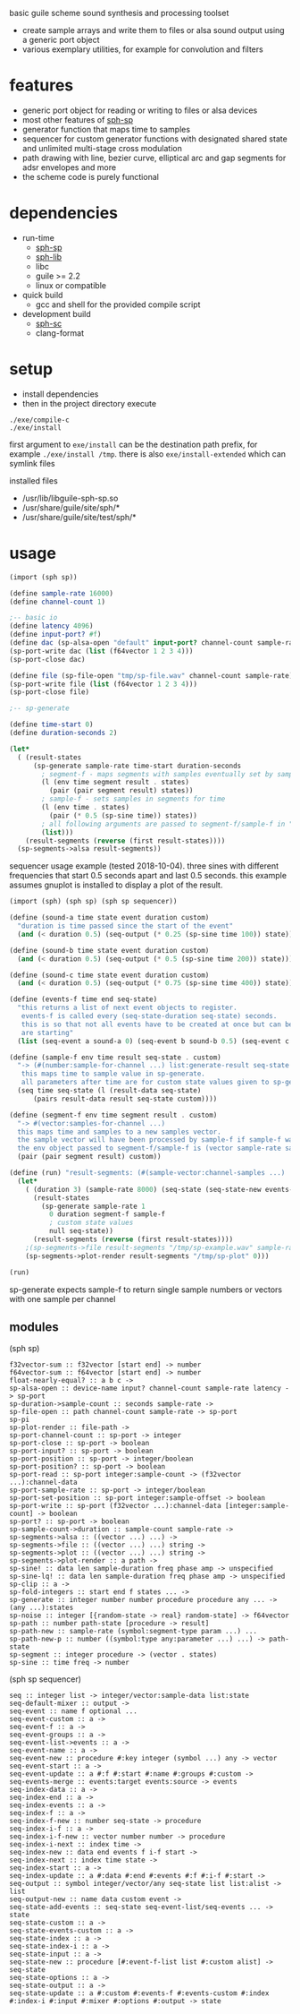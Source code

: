 basic guile scheme sound synthesis and processing toolset

* create sample arrays and write them to files or alsa sound output using a generic port object
* various exemplary utilities, for example for convolution and filters

# features
* generic port object for reading or writing to files or alsa devices
* most other features of [sph-sp](https://github.com/sph-mn/sph-sp)
* generator function that maps time to samples
* sequencer for custom generator functions with designated shared state and unlimited multi-stage cross modulation
* path drawing with line, bezier curve, elliptical arc and gap segments for adsr envelopes and more
* the scheme code is purely functional

# dependencies
* run-time
  * [sph-sp](https://github.com/sph-mn/sph-sp)
  * [sph-lib](https://github.com/sph-mn/sph-lib)
  * libc
  * guile >= 2.2
  * linux or compatible
* quick build
  * gcc and shell for the provided compile script
* development build
  * [sph-sc](https://github.com/sph-mn/sph-sc)
  * clang-format

# setup
* install dependencies
* then in the project directory execute

```
./exe/compile-c
./exe/install
```

first argument to `exe/install` can be the destination path prefix, for example `./exe/install /tmp`.
there is also `exe/install-extended` which can symlink files

installed files
* /usr/lib/libguile-sph-sp.so
* /usr/share/guile/site/sph/*
* /usr/share/guile/site/test/sph/*

# usage
```scheme
(import (sph sp))

(define sample-rate 16000)
(define channel-count 1)

;-- basic io
(define latency 4096)
(define input-port? #f)
(define dac (sp-alsa-open "default" input-port? channel-count sample-rate latency))
(sp-port-write dac (list (f64vector 1 2 3 4)))
(sp-port-close dac)

(define file (sp-file-open "tmp/sp-file.wav" channel-count sample-rate))
(sp-port-write file (list (f64vector 1 2 3 4)))
(sp-port-close file)

;-- sp-generate

(define time-start 0)
(define duration-seconds 2)

(let*
  ( (result-states
      (sp-generate sample-rate time-start duration-seconds
        ; segment-f - maps segments with samples eventually set by sample-f
        (l (env time segment result . states)
          (pair (pair segment result) states))
        ; sample-f - sets samples in segments for time
        (l (env time . states)
          (pair (* 0.5 (sp-sine time)) states))
        ; all following arguments are passed to segment-f/sample-f in "states"
        (list)))
    (result-segments (reverse (first result-states))))
  (sp-segments->alsa result-segments))
```

sequencer usage example (tested 2018-10-04). three sines with different frequencies that start 0.5 seconds apart and last 0.5 seconds. this example assumes gnuplot is installed to display a plot of the result.

```scheme
(import (sph) (sph sp) (sph sp sequencer))

(define (sound-a time state event duration custom)
  "duration is time passed since the start of the event"
  (and (< duration 0.5) (seq-output (* 0.25 (sp-sine time 100)) state)))

(define (sound-b time state event duration custom)
  (and (< duration 0.5) (seq-output (* 0.5 (sp-sine time 200)) state)))

(define (sound-c time state event duration custom)
  (and (< duration 0.5) (seq-output (* 0.75 (sp-sine time 400)) state)))

(define (events-f time end seq-state)
  "this returns a list of next event objects to register.
   events-f is called every (seq-state-duration seq-state) seconds.
   this is so that not all events have to be created at once but can be returned near the time they
   are starting"
  (list (seq-event a sound-a 0) (seq-event b sound-b 0.5) (seq-event c sound-c 1)))

(define (sample-f env time result seq-state . custom)
  "-> (#(number:sample-for-channel ...) list:generate-result seq-state any ...)
   this maps time to sample value in sp-generate.
   all parameters after time are for custom state values given to sp-generate"
  (seq time seq-state (l (result-data seq-state)
      (pairs result-data result seq-state custom))))

(define (segment-f env time segment result . custom)
  "-> #(vector:samples-for-channel ...)
  this maps time and samples to a new samples vector.
  the sample vector will have been processed by sample-f if sample-f was passed to sp-generate.
  the env object passed to segment-f/sample-f is (vector sample-rate sample-duration channel-count)"
  (pair (pair segment result) custom))

(define (run) "result-segments: (#(sample-vector:channel-samples ...) ...)"
  (let*
    ( (duration 3) (sample-rate 8000) (seq-state (seq-state-new events-f))
      (result-states
        (sp-generate sample-rate 1
          0 duration segment-f sample-f
          ; custom state values
          null seq-state))
      (result-segments (reverse (first result-states))))
    ;(sp-segments->file result-segments "/tmp/sp-example.wav" sample-rate)
    (sp-segments->plot-render result-segments "/tmp/sp-plot" 0)))

(run)
```

sp-generate expects sample-f to return single sample numbers or vectors with one sample per channel

## modules
(sph sp)

```
f32vector-sum :: f32vector [start end] -> number
f64vector-sum :: f64vector [start end] -> number
float-nearly-equal? :: a b c ->
sp-alsa-open :: device-name input? channel-count sample-rate latency -> sp-port
sp-duration->sample-count :: seconds sample-rate ->
sp-file-open :: path channel-count sample-rate -> sp-port
sp-pi
sp-plot-render :: file-path ->
sp-port-channel-count :: sp-port -> integer
sp-port-close :: sp-port -> boolean
sp-port-input? :: sp-port -> boolean
sp-port-position :: sp-port -> integer/boolean
sp-port-position? :: sp-port -> boolean
sp-port-read :: sp-port integer:sample-count -> (f32vector ...):channel-data
sp-port-sample-rate :: sp-port -> integer/boolean
sp-port-set-position :: sp-port integer:sample-offset -> boolean
sp-port-write :: sp-port (f32vector ...):channel-data [integer:sample-count] -> boolean
sp-port? :: sp-port -> boolean
sp-sample-count->duration :: sample-count sample-rate ->
sp-segments->alsa :: ((vector ...) ...) ->
sp-segments->file :: ((vector ...) ...) string ->
sp-segments->plot :: ((vector ...) ...) string ->
sp-segments->plot-render :: a path ->
sp-sine! :: data len sample-duration freq phase amp -> unspecified
sp-sine-lq! :: data len sample-duration freq phase amp -> unspecified
sp-clip :: a ->
sp-fold-integers :: start end f states ... ->
sp-generate :: integer number number procedure procedure any ... -> (any ...):states
sp-noise :: integer [{random-state -> real} random-state] -> f64vector
sp-path :: number path-state [procedure -> result]
sp-path-new :: sample-rate (symbol:segment-type param ...) ...
sp-path-new-p :: number ((symbol:type any:parameter ...) ...) -> path-state
sp-segment :: integer procedure -> (vector . states)
sp-sine :: time freq -> number
```

(sph sp sequencer)
```
seq :: integer list -> integer/vector:sample-data list:state
seq-default-mixer :: output ->
seq-event :: name f optional ...
seq-event-custom :: a ->
seq-event-f :: a ->
seq-event-groups :: a ->
seq-event-list->events :: a ->
seq-event-name :: a ->
seq-event-new :: procedure #:key integer (symbol ...) any -> vector
seq-event-start :: a ->
seq-event-update :: a #:f #:start #:name #:groups #:custom ->
seq-events-merge :: events:target events:source -> events
seq-index-data :: a ->
seq-index-end :: a ->
seq-index-events :: a ->
seq-index-f :: a ->
seq-index-f-new :: number seq-state -> procedure
seq-index-i-f :: a ->
seq-index-i-f-new :: vector number number -> procedure
seq-index-i-next :: index time ->
seq-index-new :: data end events f i-f start ->
seq-index-next :: index time state ->
seq-index-start :: a ->
seq-index-update :: a #:data #:end #:events #:f #:i-f #:start ->
seq-output :: symbol integer/vector/any seq-state list list:alist -> list
seq-output-new :: name data custom event ->
seq-state-add-events :: seq-state seq-event-list/seq-events ... -> state
seq-state-custom :: a ->
seq-state-events-custom :: a ->
seq-state-index :: a ->
seq-state-index-i :: a ->
seq-state-input :: a ->
seq-state-new :: procedure [#:event-f-list list #:custom alist] -> seq-state
seq-state-options :: a ->
seq-state-output :: a ->
seq-state-update :: a #:custom #:events-f #:events-custom #:index #:index-i #:input #:mixer #:options #:output -> state
```
